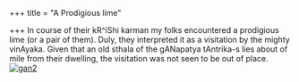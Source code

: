 +++
title = "A Prodigious lime"

+++
In course of their kR^iShi karman my folks encountered a prodigious lime
(or a pair of them). Duly, they interpreted it as a visitation by the
mighty vinAyaka. Given that an old sthala of the gANapatya tAntrika-s
lies about of mile from their dwelling, the visitation was not seen to
be out of
place.[![gan2](https://i1.wp.com/farm3.static.flickr.com/2646/4105312742_5dd514f295.jpg)](http://www.flickr.com/photos/24766652@N05/4105312742/ "gan2 by somasushma, on Flickr")
